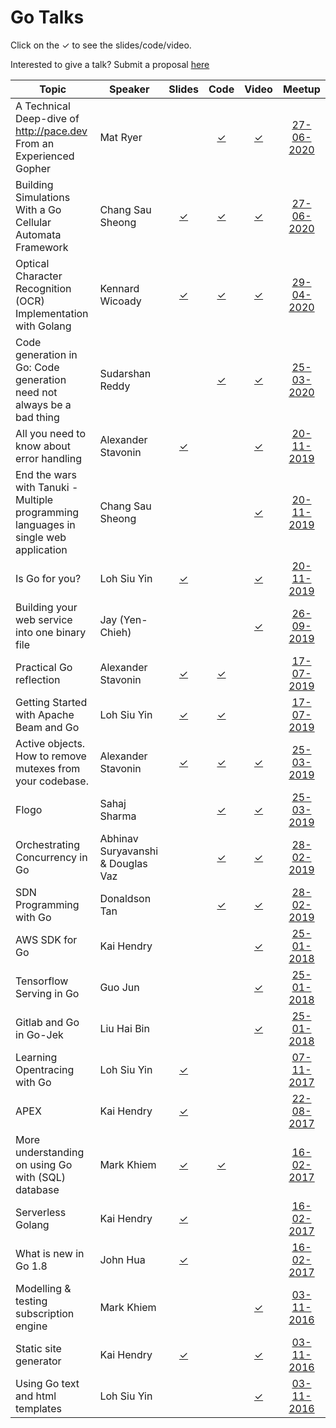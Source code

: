 # Go Talks
Click on the ✓ to see the slides/code/video.

Interested to give a talk? Submit a proposal [here](https://forms.gle/eygEfxRZSef6PeBw9)

| Topic | Speaker | Slides | Code | Video | Meetup |
| --- | --- |:---:|:---:|:---:|:---:|
| A Technical Deep-dive of http://pace.dev From an Experienced Gopher | Mat Ryer | | [✓](https://github.com/pacedotdev/community) | [✓](https://www.engineers.sg/video/a-technical-deep-dive-of-http-pace-dev-from-an-experienced-gopher-mat-ryer--4059) | [27-06-2020](https://www.meetup.com/golangsg/events/271250636/) |
| Building Simulations With a Go Cellular Automata Framework | Chang Sau Sheong | [✓](https://medium.com/swlh/building-simulations-with-a-go-cellular-automata-framework-89b2bb1246d3) | [✓](https://github.com/sausheong/petri) | [✓](https://www.engineers.sg/episodes/4058) | [27-06-2020](https://www.meetup.com/golangsg/events/271250636/) |
| Optical Character Recognition (OCR) Implementation with Golang | Kennard Wicoady | [✓](https://docs.google.com/presentation/d/1JpkMUssD2l40hihNBq9ocXhXj0zikaLh4L1SyKURRCk/edit?usp=sharing) | [✓](https://github.com/wicoady1/gtdr-score-parser) | [✓](https://engineers.sg/video/optical-character-recognition-ocr-implementation-with-golang-gosg--4031) | [29-04-2020](https://www.meetup.com/golangsg/events/270160264/) |
| Code generation in Go: Code generation need not always be a bad thing | Sudarshan Reddy | | [✓](https://geekandlatin.com/post/code-gen/) | [✓](https://engineers.sg/video/code-generation-in-go-code-generation-need-not-always-be-a-bad-thing-gosg--4018) | [25-03-2020](https://www.meetup.com/golangsg/events/269563409/) |
| All you need to know about error handling | Alexander Stavonin | [✓](https://github.com/astavonin/presentations/tree/master/error_handling) | | [✓](https://engineers.sg/video/all-you-need-to-know-about-error-handling-gosg--3808) | [20-11-2019](https://www.meetup.com/golangsg/events/266039423/) |
| End the wars with Tanuki - Multiple programming languages in single web application | Chang Sau Sheong | | | [✓](https://engineers.sg/video/end-the-wars-with-tanuki-multiple-programming-languages-in-single-web-application-gosg--3810) | [20-11-2019](https://www.meetup.com/golangsg/events/266039423/) |
| Is Go for you? | Loh Siu Yin | [✓](https://github.com/siuyin/present-is_go_for_you) | | [✓](https://engineers.sg/video/is-go-for-you-gosg--3809) | [20-11-2019](https://www.meetup.com/golangsg/events/266039423/) |
| Building your web service into one binary file | Jay (Yen-Chieh) | | | [✓](https://www.youtube.com/watch?v=reNNWRtM2D8) | [26-09-2019](https://www.meetup.com/golangsg/events/264447842/) |
| Practical Go reflection | Alexander Stavonin | [✓](https://github.com/astavonin/presentations/blob/master/event_buss/standalone.html) | [✓](https://github.com/astavonin/presentations/tree/master/event_buss) | | [17-07-2019](https://www.meetup.com/golangsg/events/262993440/) |
| Getting Started with Apache Beam and Go | Loh Siu Yin | [✓](https://github.com/siuyin/present_beam_start) | [✓](https://github.com/siuyin/present_beam_start/tree/master/cmd) | | [17-07-2019](https://www.meetup.com/golangsg/events/262993440/) |
| Active objects. How to remove mutexes from your codebase. | Alexander Stavonin | [✓](https://github.com/astavonin/presentations/blob/master/active_objects/presentation.md) | [✓](https://github.com/astavonin/presentations/tree/master/active_objects) | [✓](https://www.youtube.com/watch?v=X_ysR8hujnU) | [25-03-2019](https://www.meetup.com/golangsg/events/259786198/) |
| Flogo | Sahaj Sharma | | [✓](https://github.com/tibcosoftware/flogo) | [✓](https://www.youtube.com/watch?v=IcoMAMh35is) | [25-03-2019](https://www.meetup.com/golangsg/events/259786198/) |
| Orchestrating Concurrency in Go | Abhinav Suryavanshi & Douglas Vaz | | [✓](https://github.com/abhinav3295/go-meetups) | [✓](https://www.youtube.com/watch?v=veoyrc2RDfk) | [28-02-2019](https://www.meetup.com/golangsg/events/258485148/) |
| SDN Programming with Go | Donaldson Tan | | [✓](https://github.com/intel-go/nff-go/tree/master/examples/lb) | [✓](https://www.youtube.com/watch?v=v3XStim6iu8) | [28-02-2019](https://www.meetup.com/golangsg/events/258485148/) |
| AWS SDK for Go | Kai Hendry | | | [✓](https://engineers.sg/v/2254) | [25-01-2018](https://www.meetup.com/golangsg/events/238553007/) |
| Tensorflow Serving in Go | Guo Jun | | | [✓](https://engineers.sg/v/2253) | [25-01-2018](https://www.meetup.com/golangsg/events/238553007/) |
| Gitlab and Go in Go-Jek | Liu Hai Bin | | | [✓](https://engineers.sg/v/2252) | [25-01-2018](https://www.meetup.com/golangsg/events/238553007/) |
| Learning Opentracing with Go | Loh Siu Yin | [✓](https://github.com/siuyin/present_opentracing-go) | | | [07-11-2017](https://www.meetup.com/golangsg/events/243542417/) |
| APEX | Kai Hendry | [✓](http://talks.webconverger.com/2017-08-22/) | | | [22-08-2017](https://www.meetup.com/golangsg/events/242062951/) |
| More understanding on using Go with (SQL) database | Mark Khiem | [✓](https://github.com/exklamationmark/talks/blob/master/singapore_gophers_feb_2017/slide.pdf) | [✓](https://github.com/exklamationmark/talks/tree/master/singapore_gophers_feb_2017) | | [16-02-2017](https://www.meetup.com/golangsg/events/236725569/) |
| Serverless Golang | Kai Hendry | [✓](http://talks.webconverger.com/2017-02-16/) | | | [16-02-2017](https://www.meetup.com/golangsg/events/236725569/) |
| What is new in Go 1.8 | John Hua | [✓](https://www.slideshare.net/huazhihao1/what-is-new-in-go-18-72210978) | | | [16-02-2017](https://www.meetup.com/golangsg/events/236725569/) |
| Modelling & testing subscription engine | Mark Khiem | | | [✓](https://youtu.be/5J2tCMWFs8o) | [03-11-2016](https://www.meetup.com/golangsg/events/234688409/) |
| Static site generator | Kai Hendry | [✓](http://talks.webconverger.com/2016-11-03/) | | [✓](https://youtu.be/J9yxbpmz-nY) | [03-11-2016](https://www.meetup.com/golangsg/events/234688409/) |
| Using Go text and html templates | Loh Siu Yin | | | [✓](https://youtu.be/oRjI-sdiNrY) | [03-11-2016](https://www.meetup.com/golangsg/events/234688409/) |
